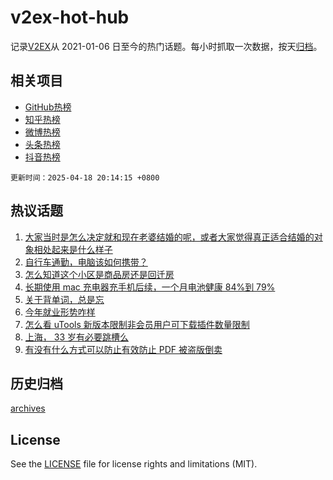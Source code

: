 # v2ex-hot-hub

 记录[V2EX](https://www.v2ex.com/)从 2021-01-06 日至今的热门话题。每小时抓取一次数据，按天[归档](archives)。
 
 ## 相关项目

- [GitHub热榜](https://github.com/it985/github-hot-hub)
- [知乎热榜](https://github.com/it985/zhihu-hot-hub)
- [微博热榜](https://github.com/it985/weibo-hot-hub)
- [头条热榜](https://github.com/it985/toutiao-hot-hub)
- [抖音热榜](https://github.com/it985/douyin-hot-hub)


 `更新时间：2025-04-18 20:14:15 +0800`

## 热议话题

1. [大家当时是怎么决定就和现在老婆结婚的呢，或者大家觉得真正适合结婚的对象相处起来是什么样子](https://www.v2ex.com/t/1126349)
1. [自行车通勤，电脑该如何携带？](https://www.v2ex.com/t/1126427)
1. [怎么知道这个小区是商品房还是回迁房](https://www.v2ex.com/t/1126350)
1. [长期使用 mac 充电器充手机后续，一个月电池健康 84%到 79%](https://www.v2ex.com/t/1126347)
1. [关于背单词，总是忘](https://www.v2ex.com/t/1126341)
1. [今年就业形势咋样](https://www.v2ex.com/t/1126371)
1. [怎么看 uTools 新版本限制非会员用户可下载插件数量限制](https://www.v2ex.com/t/1126410)
1. [上海， 33 岁有必要跳槽么](https://www.v2ex.com/t/1126310)
1. [有没有什么方式可以防止有效防止 PDF 被盗版倒卖](https://www.v2ex.com/t/1126367)

## 历史归档

[archives](archives)

## License

See the [LICENSE](LICENSE) file for license rights and limitations (MIT).
